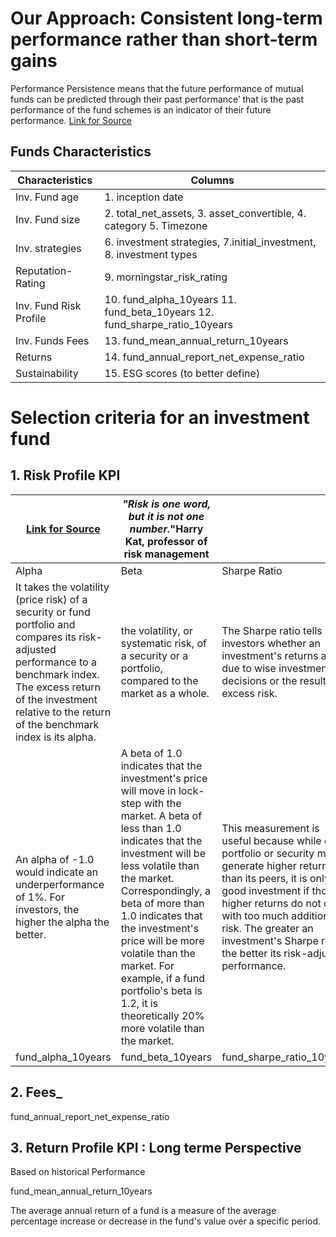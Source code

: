 # Our Approach:  Consistent long-term performance rather than short-term gains

Performance Persistence means that the future performance of mutual funds can be predicted through their
past performance’ that is the past performance of the fund schemes is an indicator of their future
performance.
[Link for Source](https://www.researchgate.net/publication/325115723_A_Review_of_Performance_Indicators_of_Mutual_Funds)

## Funds Characteristics 

|Characteristics | Columns|
|---|---|
|Inv. Fund age |1. inception date|
|Inv. Fund size |2. total_net_assets, 3. asset_convertible,  4. category 5. Timezone|
|Inv. strategies | 6. investment strategies, 7.initial_investment, 8. investment types  |
|Reputation- Rating|9. morningstar_risk_rating|
|Inv. Fund Risk Profile| 10. fund_alpha_10years	11. fund_beta_10years 12. fund_sharpe_ratio_10years|  
|Inv. Funds Fees| 13. fund_mean_annual_return_10years|
|Returns| 14. fund_annual_report_net_expense_ratio|
|Sustainability| 15. ESG scores (to better define)|

# Selection criteria for an investment fund

## __1. Risk Profile KPI__ 
|[Link for Source](https://www.investopedia.com/investing/measure-mutual-fund-risk/)| _"Risk is one word, but it is not one number._"Harry Kat, professor of risk management  |  |
|---|---|---|
|Alpha|Beta|Sharpe Ratio|
|It takes the volatility (price risk) of a security or fund portfolio and compares its risk-adjusted performance to a benchmark index. The excess return of the investment relative to the return of the benchmark index is its alpha.| the volatility, or systematic risk, of a security or a portfolio, compared to the market as a whole.|The Sharpe ratio tells investors whether an investment's returns are due to wise investment decisions or the result of excess risk.|
| An alpha of -1.0 would indicate an underperformance of 1%. For investors, the higher the alpha the better.|A beta of 1.0 indicates that the investment's price will move in lock-step with the market. A beta of less than 1.0 indicates that the investment will be less volatile than the market. Correspondingly, a beta of more than 1.0 indicates that the investment's price will be more volatile than the market. For example, if a fund portfolio's beta is 1.2, it is theoretically 20% more volatile than the market.| This measurement is useful because while one portfolio or security may generate higher returns than its peers, it is only a good investment if those higher returns do not come with too much additional risk. The greater an investment's Sharpe ratio, the better its risk-adjusted performance.|
|fund_alpha_10years|fund_beta_10years|fund_sharpe_ratio_10years	| 

## __2. Fees___

fund_annual_report_net_expense_ratio
## __3. Return Profile KPI__ : Long terme Perspective
Based on historical Performance

fund_mean_annual_return_10years	

The average annual return of a fund is a measure of the average percentage increase or decrease in the fund's value over a specific period.	





